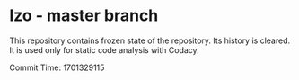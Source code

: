 # lzo - master branch

This repository contains frozen state of the repository.
Its history is cleared. It is used only for static code
analysis with Codacy.

Commit Time: 1701329115